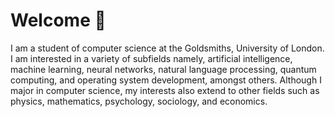# Welcome 👋
I am a student of computer science at the Goldsmiths, University of London. I am interested in a variety of subfields namely, artificial intelligence, machine learning, neural networks, natural language processing, quantum computing, and operating system development, amongst others. Although I major in computer science, my interests also extend to other fields such as physics, mathematics, psychology, sociology, and economics.
